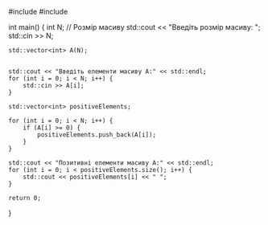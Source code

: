 #include <iostream>
#include <vector>

int main() {
    int N; // Розмір масиву
    std::cout << "Введіть розмір масиву: ";
    std::cin >> N;

    std::vector<int> A(N); 

   
    std::cout << "Введіть елементи масиву A:" << std::endl;
    for (int i = 0; i < N; i++) {
        std::cin >> A[i];
    }

    std::vector<int> positiveElements; 

    for (int i = 0; i < N; i++) {
        if (A[i] >= 0) {
            positiveElements.push_back(A[i]);
        }
    }

    std::cout << "Позитивні елементи масиву A:" << std::endl;
    for (int i = 0; i < positiveElements.size(); i++) {
        std::cout << positiveElements[i] << " ";
    }

    return 0;
}
